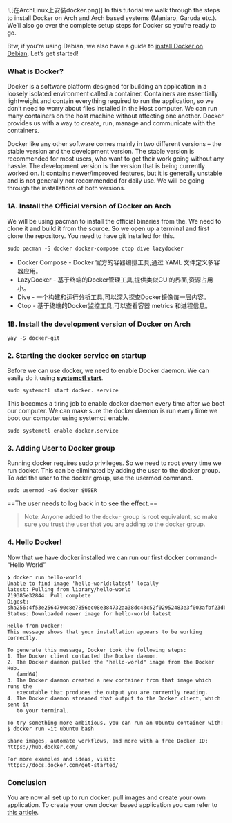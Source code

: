 ![[在ArchLinux上安装docker.png]]
In this tutorial we walk through the steps to install Docker on Arch and Arch based systems (Manjaro, Garuda etc.). We’ll also go over the complete setup steps for Docker so you’re ready to go.

Btw, if you’re using Debian, we also have a guide to [install Docker on Debian](https://www.linuxfordevices.com/tutorials/debian/install-docker-on-debian). Let’s get started!

### What is Docker?

Docker is a software platform designed for building an application in a loosely isolated environment called a container. Containers are essentially lightweight and contain everything required to run the application, so we don’t need to worry about files installed in the Host computer. We can run many containers on the host machine without affecting one another. Docker provides us with a way to create, run, manage and communicate with the containers.

Docker like any other software comes mainly in two different versions – the stable version and the development version. The stable version is recommended for most users, who want to get their work going without any hassle. The development version is the version that is being currently worked on. It contains newer/improved features, but it is generally unstable and is not generally not recommended for daily use. We will be going through the installations of both versions.

### 1A. Install the Official version of Docker on Arch

We will be using pacman to install the official binaries from the. We need to clone it and build it from the source. So we open up a terminal and first clone the repository. You need to have git installed for this.

```
sudo pacman -S docker docker-compose ctop dive lazydocker
```
- Docker Compose - Docker 官方的容器编排工具,通过 YAML 文件定义多容器应用。
- LazyDocker - 基于终端的Docker管理工具,提供类似GUI的界面,资源占用小。
- Dive - 一个构建和运行分析工具,可以深入探查Docker镜像每一层内容。
- Ctop - 基于终端的Docker监控工具,可以查看容器 metrics 和进程信息。

### 1B. Install the development version of Docker on Arch

```
yay -S docker-git
```

### 2. Starting the docker service on startup

Before we can use docker, we need to enable Docker daemon. We can easily do it using [**systemctl start**](https://www.linuxfordevices.com/tutorials/linux/start-stop-restart-services-linux).

```
sudo systemctl start docker. service
```

This becomes a tiring job to enable docker daemon every time after we boot our computer. We can make sure the docker daemon is run every time we boot our computer using systemctl enable.

```
sudo systemctl enable docker.service
```

### 3. Adding User to Docker group

Running docker requires sudo privileges. So we need to root every time we run docker. This can be eliminated by adding the user to the docker group. To add the user to the docker group, use the usermod command.

```
sudo usermod -aG docker $USER
```

==The user needs to log back in to see the effect.==

> Note: Anyone added to the `docker` group is root equivalent, so make sure you trust the user that you are adding to the docker group.

### 4. Hello Docker!

Now that we have docker installed we can run our first docker command- “Hello World”

```
❯ docker run hello-world  
Unable to find image 'hello-world:latest' locally  
latest: Pulling from library/hello-world  
719385e32844: Pull complete    
Digest: sha256:4f53e2564790c8e7856ec08e384732aa38dc43c52f02952483e3f003afbf23db  
Status: Downloaded newer image for hello-world:latest  
  
Hello from Docker!  
This message shows that your installation appears to be working correctly.  
  
To generate this message, Docker took the following steps:  
1. The Docker client contacted the Docker daemon.  
2. The Docker daemon pulled the "hello-world" image from the Docker Hub.  
   (amd64)  
3. The Docker daemon created a new container from that image which runs the  
   executable that produces the output you are currently reading.  
4. The Docker daemon streamed that output to the Docker client, which sent it  
   to your terminal.  
  
To try something more ambitious, you can run an Ubuntu container with:  
$ docker run -it ubuntu bash  
  
Share images, automate workflows, and more with a free Docker ID:  
https://hub.docker.com/  
  
For more examples and ideas, visit:  
https://docs.docker.com/get-started/
```

### Conclusion

You are now all set up to run docker, pull images and create your own application. To create your own docker based application you can refer to [this article](https://www.linuxfordevices.com/tutorials/linux/node-js-app-in-docker).